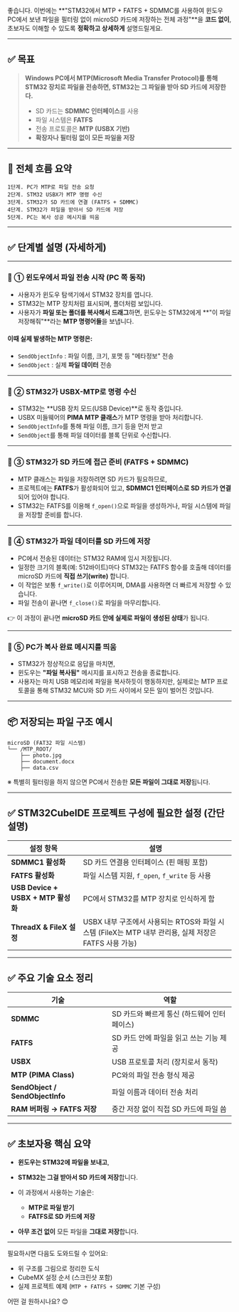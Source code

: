 좋습니다.
이번에는 \*\*"STM32에서 MTP + FATFS + SDMMC를 사용하여 윈도우 PC에서 보낸 파일을 필터링 없이 microSD 카드에 저장하는 전체 과정"\*\*을 **코드 없이**, 초보자도 이해할 수 있도록 **정확하고 상세하게** 설명드릴게요.

---

## ✅ 목표

> **Windows PC에서 MTP(Microsoft Media Transfer Protocol)를 통해 STM32 장치로 파일을 전송하면, STM32는 그 파일을 받아 SD 카드에 저장한다.**
>
> * SD 카드는 **SDMMC 인터페이스**를 사용
> * 파일 시스템은 **FATFS**
> * 전송 프로토콜은 **MTP (USBX 기반)**
> * **확장자나 필터링 없이 모든 파일을 저장**

---

## 🎯 전체 흐름 요약

```
1단계. PC가 MTP로 파일 전송 요청
2단계. STM32 USBX가 MTP 명령 수신
3단계. STM32가 SD 카드에 연결 (FATFS + SDMMC)
4단계. STM32가 파일을 받아서 SD 카드에 저장
5단계. PC는 복사 성공 메시지를 띄움
```

---

## ✅ 단계별 설명 (자세하게)

---

### 🔹 ① 윈도우에서 파일 전송 시작 (PC 쪽 동작)

* 사용자가 윈도우 탐색기에서 STM32 장치를 엽니다.
* STM32는 MTP 장치처럼 표시되며, 폴더처럼 보입니다.
* 사용자가 **파일 또는 폴더를 복사해서 드래그**하면,
  윈도우는 STM32에게 \*\*"이 파일 저장해줘"\*\*라는 **MTP 명령어들**을 보냅니다.

#### 이때 실제 발생하는 MTP 명령은:

* `SendObjectInfo` : 파일 이름, 크기, 포맷 등 "메타정보" 전송
* `SendObject` : 실제 **파일 데이터** 전송

---

### 🔹 ② STM32가 USBX-MTP로 명령 수신

* STM32는 \*\*USB 장치 모드(USB Device)\*\*로 동작 중입니다.
* USBX 미들웨어의 **PIMA MTP 클래스**가 MTP 명령을 받아 처리합니다.
* `SendObjectInfo`를 통해 파일 이름, 크기 등을 먼저 받고
* `SendObject`를 통해 파일 데이터를 블록 단위로 수신합니다.

---

### 🔹 ③ STM32가 SD 카드에 접근 준비 (FATFS + SDMMC)

* MTP 클래스는 파일을 저장하려면 SD 카드가 필요하므로,
* 프로젝트에는 **FATFS**가 활성화되어 있고,
  **SDMMC1 인터페이스로 SD 카드가 연결**되어 있어야 합니다.
* STM32는 FATFS를 이용해 `f_open()`으로 파일을 생성하거나,
  파일 시스템에 파일을 저장할 준비를 합니다.

---

### 🔹 ④ STM32가 파일 데이터를 SD 카드에 저장

* PC에서 전송된 데이터는 STM32 RAM에 임시 저장됩니다.
* 일정한 크기의 블록(예: 512바이트)마다 STM32는 FATFS 함수를 호출해
  데이터를 microSD 카드에 **직접 쓰기(write)** 합니다.
* 이 작업은 보통 `f_write()`로 이루어지며,
  DMA를 사용하면 더 빠르게 저장할 수 있습니다.
* 파일 전송이 끝나면 `f_close()`로 파일을 마무리합니다.

👉 이 과정이 끝나면 **microSD 카드 안에 실제로 파일이 생성된 상태**가 됩니다.

---

### 🔹 ⑤ PC가 복사 완료 메시지를 띄움

* STM32가 정상적으로 응답을 마치면,
* 윈도우는 **"파일 복사됨"** 메시지를 표시하고 전송을 종료합니다.
* 사용자는 마치 USB 메모리에 파일을 복사하듯이 행동하지만,
  실제로는 MTP 프로토콜을 통해 STM32 MCU와 SD 카드 사이에서 모든 일이 벌어진 것입니다.

---

## 📦 저장되는 파일 구조 예시

```
microSD (FAT32 파일 시스템)
└── /MTP_ROOT/
    ├── photo.jpg
    ├── document.docx
    ├── data.csv
```

※ 특별히 필터링을 하지 않으면 PC에서 전송한 **모든 파일이 그대로 저장**됩니다.

---

## ✅ STM32CubeIDE 프로젝트 구성에 필요한 설정 (간단 설명)

| 설정 항목                           | 설명                                                                     |
| ------------------------------- | ---------------------------------------------------------------------- |
| **SDMMC1 활성화**                  | SD 카드 연결용 인터페이스 (핀 매핑 포함)                                              |
| **FATFS 활성화**                   | 파일 시스템 지원, `f_open`, `f_write` 등 사용                                    |
| **USB Device + USBX + MTP 활성화** | PC에서 STM32를 MTP 장치로 인식하게 함                                             |
| **ThreadX & FileX 설정**          | USBX 내부 구조에서 사용되는 RTOS와 파일 시스템 (FileX는 MTP 내부 관리용, 실제 저장은 FATFS 사용 가능) |

---

## ✅ 주요 기술 요소 정리

| 기술                              | 역할                         |
| ------------------------------- | -------------------------- |
| **SDMMC**                       | SD 카드와 빠르게 통신 (하드웨어 인터페이스) |
| **FATFS**                       | SD 카드 안에 파일을 읽고 쓰는 기능 제공   |
| **USBX**                        | USB 프로토콜 처리 (장치로서 동작)      |
| **MTP (PIMA Class)**            | PC와의 파일 전송 형식 제공           |
| **SendObject / SendObjectInfo** | 파일 이름과 데이터 전송 처리           |
| **RAM 버퍼링 → FATFS 저장**          | 중간 저장 없이 직접 SD 카드에 파일 씀    |

---

## ✅ 초보자용 핵심 요약

* **윈도우는 STM32에 파일을 보내고**,
* **STM32는 그걸 받아서 SD 카드에 저장**합니다.
* 이 과정에서 사용하는 기술은:

  * **MTP로 파일 받기**
  * **FATFS로 SD 카드에 저장**
* **아무 조건 없이** 모든 파일을 **그대로 저장**합니다.

---

필요하시면 다음도 도와드릴 수 있어요:

* 위 구조를 그림으로 정리한 도식
* CubeMX 설정 순서 (스크린샷 포함)
* 실제 프로젝트 예제 (`MTP + FATFS + SDMMC` 기본 구성)

어떤 걸 원하시나요? 😊
